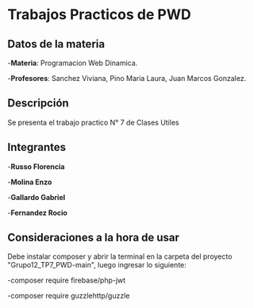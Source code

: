 # Trabajos Practicos de PWD

## Datos de la materia
-**Materia**: Programacion Web Dinamica.

-**Profesores**: Sanchez Viviana, Pino Maria Laura, Juan Marcos Gonzalez.


## Descripción
Se presenta el trabajo practico N° 7 de Clases Utiles

## Integrantes
-**Russo Florencia** 

-**Molina Enzo**

-**Gallardo Gabriel**

-**Fernandez Rocio**

## Consideraciones a la hora de usar
Debe instalar composer y abrir la terminal en la carpeta del proyecto "Grupo12_TP7_PWD-main", luego ingresar lo siguiente:

  -composer require firebase/php-jwt
  
  -composer require guzzlehttp/guzzle
